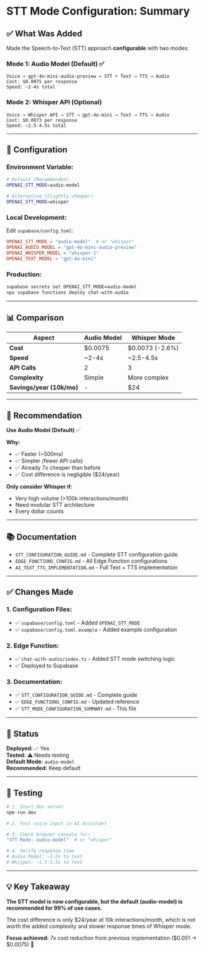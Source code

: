 # STT Mode Configuration: Summary

## ✅ What Was Added

Made the Speech-to-Text (STT) approach **configurable** with two modes:

### **Mode 1: Audio Model (Default)** ✅
```
Voice → gpt-4o-mini-audio-preview → STT + Text → TTS → Audio
Cost: $0.0075 per response
Speed: ~2-4s total
```

### **Mode 2: Whisper API (Optional)**
```
Voice → Whisper API → STT → gpt-4o-mini → Text → TTS → Audio
Cost: $0.0073 per response
Speed: ~2.5-4.5s total
```

---

## 🔧 Configuration

### **Environment Variable:**
```bash
# Default (Recommended)
OPENAI_STT_MODE=audio-model

# Alternative (Slightly cheaper)
OPENAI_STT_MODE=whisper
```

### **Local Development:**
Edit `supabase/config.toml`:
```toml
OPENAI_STT_MODE = "audio-model"  # or "whisper"
OPENAI_AUDIO_MODEL = "gpt-4o-mini-audio-preview"
OPENAI_WHISPER_MODEL = "whisper-1"
OPENAI_TEXT_MODEL = "gpt-4o-mini"
```

### **Production:**
```bash
supabase secrets set OPENAI_STT_MODE=audio-model
npx supabase functions deploy chat-with-audio
```

---

## 📊 Comparison

| Aspect | Audio Model | Whisper Mode |
|--------|-------------|--------------|
| **Cost** | $0.0075 | $0.0073 (-2.6%) |
| **Speed** | ~2-4s | ~2.5-4.5s |
| **API Calls** | 2 | 3 |
| **Complexity** | Simple | More complex |
| **Savings/year (10k/mo)** | - | $24 |

---

## 🎯 Recommendation

**Use Audio Model (Default)** ✅

**Why:**
- ✅ Faster (~500ms)
- ✅ Simpler (fewer API calls)
- ✅ Already 7x cheaper than before
- ✅ Cost difference is negligible ($24/year)

**Only consider Whisper if:**
- Very high volume (>100k interactions/month)
- Need modular STT architecture
- Every dollar counts

---

## 📚 Documentation

- `STT_CONFIGURATION_GUIDE.md` - Complete STT configuration guide
- `EDGE_FUNCTIONS_CONFIG.md` - All Edge Function configurations
- `AI_TEXT_TTS_IMPLEMENTATION.md` - Full Text + TTS implementation

---

## ✅ Changes Made

### **1. Configuration Files:**
- ✅ `supabase/config.toml` - Added `OPENAI_STT_MODE`
- ✅ `supabase/config.toml.example` - Added example configuration

### **2. Edge Function:**
- ✅ `chat-with-audio/index.ts` - Added STT mode switching logic
- ✅ Deployed to Supabase

### **3. Documentation:**
- ✅ `STT_CONFIGURATION_GUIDE.md` - Complete guide
- ✅ `EDGE_FUNCTIONS_CONFIG.md` - Updated reference
- ✅ `STT_MODE_CONFIGURATION_SUMMARY.md` - This file

---

## 🚀 Status

**Deployed:** ✅ Yes  
**Tested:** ⚠️ Needs testing  
**Default Mode:** `audio-model`  
**Recommended:** Keep default

---

## 🧪 Testing

```bash
# 1. Start dev server
npm run dev

# 2. Test voice input in AI Assistant

# 3. Check browser console for:
"STT Mode: audio-model"  # or "whisper"

# 4. Verify response time
# Audio Model: ~1-2s to text
# Whisper: ~1.5-2.5s to text
```

---

## 💡 Key Takeaway

**The STT model is now configurable, but the default (audio-model) is recommended for 99% of use cases.**

The cost difference is only $24/year at 10k interactions/month, which is not worth the added complexity and slower response times of Whisper mode.

**Focus achieved:** 7x cost reduction from previous implementation ($0.051 → $0.0075) 🎉

